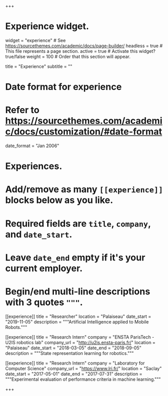 +++
# Experience widget.
widget = "experience"  # See https://sourcethemes.com/academic/docs/page-builder/
headless = true  # This file represents a page section.
active = true  # Activate this widget? true/false
weight = 100  # Order that this section will appear.

title = "Experience"
subtitle = ""

# Date format for experience
#   Refer to https://sourcethemes.com/academic/docs/customization/#date-format
date_format = "Jan 2006"

# Experiences.
#   Add/remove as many `[[experience]]` blocks below as you like.
#   Required fields are `title`, `company`, and `date_start`.
#   Leave `date_end` empty if it's your current employer.
#   Begin/end multi-line descriptions with 3 quotes `"""`.

[[experience]]
  title = "Researcher"
  location = "Palaiseau"
  date_start = "2019-11-05"
  description = """Artificial Intelligence applied to Mobile Robots."""

[[experience]]
  title = "Research Intern"
  company = "ENSTA ParisTech - U2IS robotics lab"
  company_url = "http://u2is.ensta-paris.fr/"
  location = "Palaiseau"
  date_start = "2018-03-05"
  date_end = "2018-09-05"
  description = """State representation learning for robotics."""

[[experience]]
  title = "Research Intern"
  company = "Laboratory for Computer Science"
  company_url = "https://www.lri.fr/"
  location = "Saclay"
  date_start = "2017-05-01"
  date_end = "2017-07-31"
  description = """Experimental evaluation of performance criteria in machine learning."""

+++
